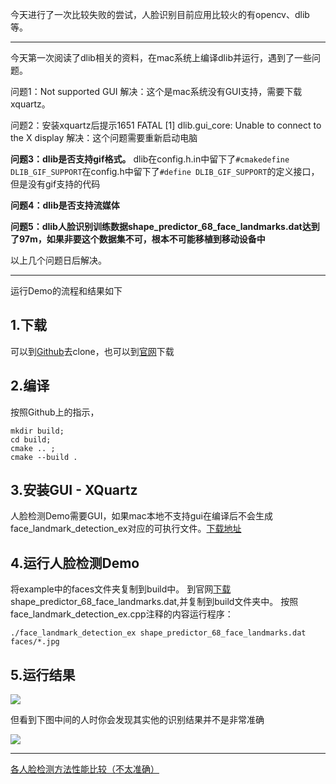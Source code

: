今天进行了一次比较失败的尝试，人脸识别目前应用比较火的有opencv、dlib等。

--------
今天第一次阅读了dlib相关的资料，在mac系统上编译dlib并运行，遇到了一些问题。

问题1：Not supported GUI
解决：这个是mac系统没有GUI支持，需要下载xquartz。

问题2：安装xquartz后提示1651 FATAL [1] dlib.gui_core: Unable to connect to the X display
解决：这个问题需要重新启动电脑

**问题3：dlib是否支持gif格式。**
dlib在config.h.in中留下了`#cmakedefine DLIB_GIF_SUPPORT`在config.h中留下了`#define DLIB_GIF_SUPPORT`的定义接口，但是没有gif支持的代码

**问题4：dlib是否支持流媒体**

**问题5：dlib人脸识别训练数据shape_predictor_68_face_landmarks.dat达到了97m，如果非要这个数据集不可，根本不可能移植到移动设备中**

以上几个问题日后解决。

---------

运行Demo的流程和结果如下

## 1.下载
可以到[Github](https://github.com/davisking/dlib)去clone，也可以到[官网](http://dlib.net/)下载

## 2.编译

按照Github上的指示，
```
mkdir build; 
cd build; 
cmake .. ; 
cmake --build .
```

## 3.安装GUI -  XQuartz 
人脸检测Demo需要GUI，如果mac本地不支持gui在编译后不会生成face_landmark_detection_ex对应的可执行文件。[下载地址](https://www.xquartz.org/)

## 4.运行人脸检测Demo
将example中的faces文件夹复制到build中。
到官网[下载](http://dlib.net/files/)shape_predictor_68_face_landmarks.dat,并复制到build文件夹中。
按照face_landmark_detection_ex.cpp注释的内容运行程序：
```
./face_landmark_detection_ex shape_predictor_68_face_landmarks.dat faces/*.jpg
```
## 5.运行结果

![](https://github.com/sparkfengbo/AndroidNotes/blob/master/PictureRes/ai/dlib1.png?raw=true)

但看到下图中间的人时你会发现其实他的识别结果并不是非常准确

![](https://github.com/sparkfengbo/AndroidNotes/blob/master/PictureRes/ai/dlib2.png?raw=true)

----------

[各人脸检测方法性能比较（不太准确）](opencv、pico、npd、dlib、face++等多种人脸检测算法结果比较)
